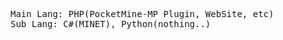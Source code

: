 <pre>
Main Lang: PHP(PocketMine-MP Plugin, WebSite, etc)
Sub Lang: C#(MINET), Python(nothing..)
</pre>
